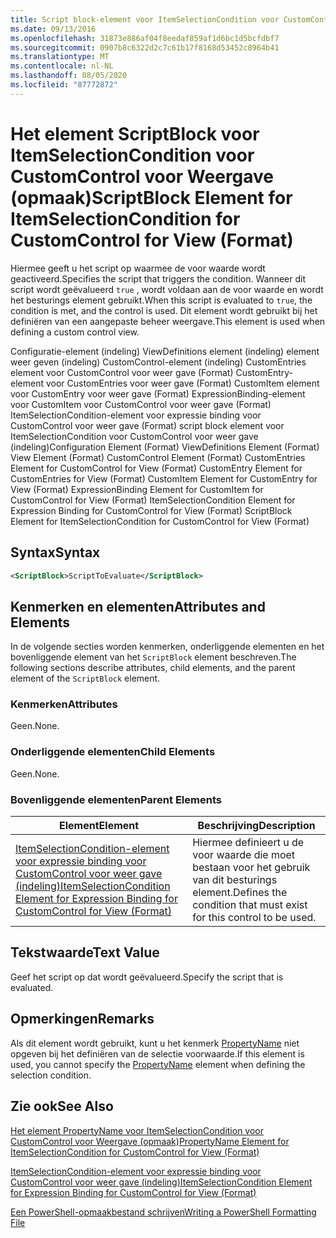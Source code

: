 ```yaml
---
title: Script block-element voor ItemSelectionCondition voor CustomControl voor weer gave (indeling) | Microsoft Docs
ms.date: 09/13/2016
ms.openlocfilehash: 31873e886af04f8eedaf859af1d6bc1d5bcfdbf7
ms.sourcegitcommit: 0907b8c6322d2c7c61b17f8168d53452c8964b41
ms.translationtype: MT
ms.contentlocale: nl-NL
ms.lasthandoff: 08/05/2020
ms.locfileid: "87772872"
---
```

# <a name="scriptblock-element-for-itemselectioncondition-for-customcontrol-for-view-format"></a><span data-ttu-id="73224-102">Het element ScriptBlock voor ItemSelectionCondition voor CustomControl voor Weergave (opmaak)</span><span class="sxs-lookup"><span data-stu-id="73224-102">ScriptBlock Element for ItemSelectionCondition for CustomControl for View (Format)</span></span>

<span data-ttu-id="73224-103">Hiermee geeft u het script op waarmee de voor waarde wordt geactiveerd.</span><span class="sxs-lookup"><span data-stu-id="73224-103">Specifies the script that triggers the condition.</span></span> <span data-ttu-id="73224-104">Wanneer dit script wordt geëvalueerd `true` , wordt voldaan aan de voor waarde en wordt het besturings element gebruikt.</span><span class="sxs-lookup"><span data-stu-id="73224-104">When this script is evaluated to `true`, the condition is met, and the control is used.</span></span> <span data-ttu-id="73224-105">Dit element wordt gebruikt bij het definiëren van een aangepaste beheer weergave.</span><span class="sxs-lookup"><span data-stu-id="73224-105">This element is used when defining a custom control view.</span></span>

<span data-ttu-id="73224-106">Configuratie-element (indeling) ViewDefinitions element (indeling) element weer geven (indeling) CustomControl-element (indeling) CustomEntries element voor CustomControl voor weer gave (Format) CustomEntry-element voor CustomEntries voor weer gave (Format) CustomItem element voor CustomEntry voor weer gave (Format) ExpressionBinding-element voor CustomItem voor CustomControl voor weer gave (Format) ItemSelectionCondition-element voor expressie binding voor CustomControl voor weer gave (Format) script block element voor ItemSelectionCondition voor CustomControl voor weer gave (indeling)</span><span class="sxs-lookup"><span data-stu-id="73224-106">Configuration Element (Format) ViewDefinitions Element (Format) View Element (Format) CustomControl Element (Format) CustomEntries Element for CustomControl for View (Format) CustomEntry Element for CustomEntries for View (Format) CustomItem Element for CustomEntry for View (Format) ExpressionBinding Element for CustomItem for CustomControl for View (Format) ItemSelectionCondition Element for Expression Binding for CustomControl for View (Format) ScriptBlock Element for ItemSelectionCondition for CustomControl for View (Format)</span></span>

## <a name="syntax"></a><span data-ttu-id="73224-107">Syntax</span><span class="sxs-lookup"><span data-stu-id="73224-107">Syntax</span></span>

```xml
<ScriptBlock>ScriptToEvaluate</ScriptBlock>
```

## <a name="attributes-and-elements"></a><span data-ttu-id="73224-108">Kenmerken en elementen</span><span class="sxs-lookup"><span data-stu-id="73224-108">Attributes and Elements</span></span>

<span data-ttu-id="73224-109">In de volgende secties worden kenmerken, onderliggende elementen en het bovenliggende element van het `ScriptBlock` element beschreven.</span><span class="sxs-lookup"><span data-stu-id="73224-109">The following sections describe attributes, child elements, and the parent element of the `ScriptBlock` element.</span></span>

### <a name="attributes"></a><span data-ttu-id="73224-110">Kenmerken</span><span class="sxs-lookup"><span data-stu-id="73224-110">Attributes</span></span>

<span data-ttu-id="73224-111">Geen.</span><span class="sxs-lookup"><span data-stu-id="73224-111">None.</span></span>

### <a name="child-elements"></a><span data-ttu-id="73224-112">Onderliggende elementen</span><span class="sxs-lookup"><span data-stu-id="73224-112">Child Elements</span></span>

<span data-ttu-id="73224-113">Geen.</span><span class="sxs-lookup"><span data-stu-id="73224-113">None.</span></span>

### <a name="parent-elements"></a><span data-ttu-id="73224-114">Bovenliggende elementen</span><span class="sxs-lookup"><span data-stu-id="73224-114">Parent Elements</span></span>

|<span data-ttu-id="73224-115">Element</span><span class="sxs-lookup"><span data-stu-id="73224-115">Element</span></span>|<span data-ttu-id="73224-116">Beschrijving</span><span class="sxs-lookup"><span data-stu-id="73224-116">Description</span></span>|
|-------------|-----------------|
|[<span data-ttu-id="73224-117">ItemSelectionCondition-element voor expressie binding voor CustomControl voor weer gave (indeling)</span><span class="sxs-lookup"><span data-stu-id="73224-117">ItemSelectionCondition Element for Expression Binding for CustomControl for View (Format)</span></span>](./itemselectioncondition-element-for-expressionbinding-for-customcontrol-format.md)|<span data-ttu-id="73224-118">Hiermee definieert u de voor waarde die moet bestaan voor het gebruik van dit besturings element.</span><span class="sxs-lookup"><span data-stu-id="73224-118">Defines the condition that must exist for this control to be used.</span></span>|

## <a name="text-value"></a><span data-ttu-id="73224-119">Tekstwaarde</span><span class="sxs-lookup"><span data-stu-id="73224-119">Text Value</span></span>

<span data-ttu-id="73224-120">Geef het script op dat wordt geëvalueerd.</span><span class="sxs-lookup"><span data-stu-id="73224-120">Specify the script that is evaluated.</span></span>

## <a name="remarks"></a><span data-ttu-id="73224-121">Opmerkingen</span><span class="sxs-lookup"><span data-stu-id="73224-121">Remarks</span></span>

<span data-ttu-id="73224-122">Als dit element wordt gebruikt, kunt u het kenmerk [PropertyName](./propertyname-element-for-itemselectioncondition-for-customcontrol-for-view-format.md) niet opgeven bij het definiëren van de selectie voorwaarde.</span><span class="sxs-lookup"><span data-stu-id="73224-122">If this element is used, you cannot specify the [PropertyName](./propertyname-element-for-itemselectioncondition-for-customcontrol-for-view-format.md) element when defining the selection condition.</span></span>

## <a name="see-also"></a><span data-ttu-id="73224-123">Zie ook</span><span class="sxs-lookup"><span data-stu-id="73224-123">See Also</span></span>

[<span data-ttu-id="73224-124">Het element PropertyName voor ItemSelectionCondition voor CustomControl voor Weergave (opmaak)</span><span class="sxs-lookup"><span data-stu-id="73224-124">PropertyName Element for ItemSelectionCondition for CustomControl for View (Format)</span></span>](./propertyname-element-for-itemselectioncondition-for-customcontrol-for-view-format.md)

[<span data-ttu-id="73224-125">ItemSelectionCondition-element voor expressie binding voor CustomControl voor weer gave (indeling)</span><span class="sxs-lookup"><span data-stu-id="73224-125">ItemSelectionCondition Element for Expression Binding for CustomControl for View (Format)</span></span>](./itemselectioncondition-element-for-expressionbinding-for-customcontrol-format.md)

[<span data-ttu-id="73224-126">Een PowerShell-opmaakbestand schrijven</span><span class="sxs-lookup"><span data-stu-id="73224-126">Writing a PowerShell Formatting File</span></span>](./writing-a-powershell-formatting-file.md)
